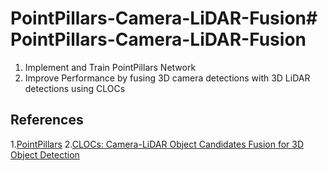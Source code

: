 # PointPillars-Camera-LiDAR-Fusion# PointPillars-Camera-LiDAR-Fusion
 1. Implement and Train PointPillars Network
 2. Improve Performance by fusing 3D camera detections with 3D LiDAR detections using CLOCs
 
## References
 
 1.[PointPillars](https://arxiv.org/pdf/1812.05784.pdf)
 2.[CLOCs: Camera-LiDAR Object Candidates Fusion for 3D Object Detection](https://arxiv.org/pdf/2009.00784.pdf)

